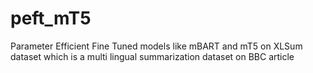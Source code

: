 # peft_mT5
Parameter Efficient Fine Tuned models like mBART and mT5 on XLSum dataset which is a multi lingual summarization dataset on BBC article
